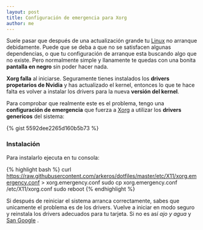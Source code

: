 ```yaml
---
layout: post
title: Configuración de emergencia para Xorg
author: me
---
```


Suele pasar que después de una actualización grande tu [Linux](https://es.wikipedia.org/wiki/GNU/Linux) no arranque debidamente. Puede que se deba a que no se satisfacen algunas dependencias, o que tu configuración de arranque esta buscando algo que no existe. Pero normalmente simple y llanamente te quedas con una bonita **pantalla en negro** sin poder hacer nada.

**Xorg falla** al iniciarse. Seguramente tienes instalados los **drivers propetarios de Nvidia** y has actualizado el kernel, entonces lo que te hace falta es volver a instalar los drivers para la nueva **versión del kernel**. 

Para comprobar que realmente este es el problema, tengo una **configuración de emergencia** que fuerza a [Xorg](https://wiki.archlinux.org/index.php/Xorg_(Español)) a utilizar los **drivers genericos** del sistema:

{% gist 5592dee2265d160b5b73  %}

### Instalación

Para instalarlo ejecuta en tu consola:

{% highlight bash %}
curl https://raw.githubusercontent.com/arkeros/dotfiles/master/etc/X11/xorg.emergency.conf > xorg.emergency.conf
sudo cp xorg.emergency.conf /etc/X11/xorg.conf
sudo reboot
{% endhighlight %}

Si después de reiniciar el sistema arranca correctamente, sabes que unicamente el problema es de los drivers. Vuelve a iniciar en modo seguro y reinstala los drivers adecuados para tu tarjeta. Si no es así *ajo y agua* y [San Google](http://google.com) .
